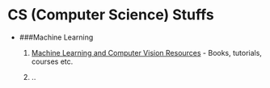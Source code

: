 CS (Computer Science) Stuffs
======================

* ###Machine Learning
    1. [Machine Learning and Computer Vision Resources][ml1] - Books,
       tutorials, courses etc.

    2. ..
    
[ml1]: https://zhengrui.github.io/zerryland/ML-CV-Resource.html 

